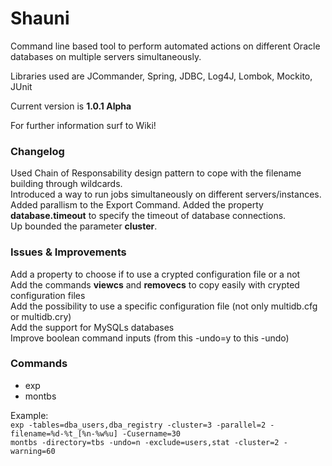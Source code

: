 # **Shauni**
Command line based tool to perform automated actions on different Oracle databases on multiple servers simultaneously.

Libraries used are JCommander, Spring, JDBC, Log4J, Lombok, Mockito, JUnit

Current version is **1.0.1 Alpha**  

For further information surf to Wiki!

### **Changelog**  
 Used Chain of Responsability design pattern to cope with the filename building through wildcards.  
 Introduced a way to run jobs simultaneously on different servers/instances.  
 Added parallism to the Export Command.
 Added the property **database.timeout** to specify the timeout of database connections.<br/>
 Up bounded the parameter **cluster**.<br/>
 
### **Issues & Improvements**<br/>
Add a property to choose if to use a crypted configuration file or a not<br/>
Add the commands **viewcs** and **removecs** to copy easily with crypted configuration files<br/>
Add the possibility to use a specific configuration file (not only multidb.cfg or multidb.cry)<br/>
Add the support for MySQLs databases<br/>
Improve boolean command inputs (from this -undo=y to this -undo)<br/>

### **Commands**  
* exp
* montbs
  
Example:<br/>
`exp -tables=dba_users,dba_registry -cluster=3 -parallel=2 -filename=%d-%t_[%n-%w%u] -Cusername=30`<br/>
`montbs -directory=tbs -undo=n -exclude=users,stat -cluster=2 -warning=60`
